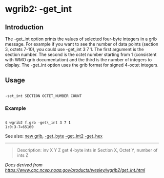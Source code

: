 # wgrib2: -get_int

## Introduction

The -get_int option prints the values of
selected four-byte integers in a grib message. For example if you want to
see the number of data points (section 3, octets 7-10), you could
use -get_int 3 7 1. The first argument
is the section number. The second is the octet number starting
from 1 (consistent with WMO grib documentation) and the third is the number
of integers to display. The -get_int option uses
the grib format for signed 4-octet integers.

## Usage

```

-set_int SECTION OCTET_NUMBER COUNT

```

### Example

```

$ wgrib2 f.grb -get\_int 3 7 1
1:0:3-7=65160

```

See also:
[new grib](new_grib.md),
[-get_byte](get_byte.md)
[-get_int2](get_int2.md)
[-get_hex](get_hex.md)

---

> Description: inv X Y Z get 4-byte ints in Section X, Octet Y, number of ints Z

_Docs derived from <https://www.cpc.ncep.noaa.gov/products/wesley/wgrib2/get_int.html>_

